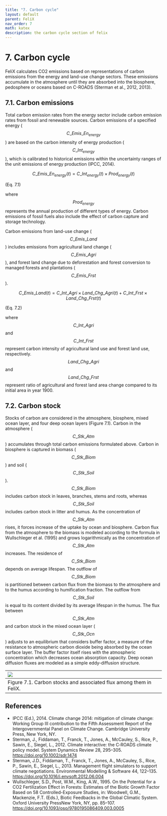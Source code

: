 ```yaml
---
title: "7. Carbon cycle"
layout: default
parent: FeliX
nav_order: 7
math: katex
description: the carbon cycle section of felix
---
```


# 7. Carbon cycle
FeliX calculates CO2 emissions based on representations of carbon emissions from the energy and land-use change sectors. These emissions accumulate in the atmosphere until they are absorbed into the biosphere, pedosphere or oceans based on C-ROADS (Sterman et al., 2012, 2013).

## 7.1. Carbon emissions
Total carbon emission rates from the energy sector include carbon emission rates from fossil and renewable sources. Carbon emissions of a specified energy ($$C\_Emis\_En_{energy}$$) are based on the carbon intensity of energy production ($$C\_Int_{energy}$$), which is calibrated to historical emissions within the uncertainty ranges of the unit emissions of energy production (IPCC, 2014).

$$
C\_Emis\_En_{energy}(t) = C\_Int_{energy}(t) \times Prod_{energy}(t)
$$

(Eq. 7.1)

where $$Prod_{energy}$$ represents the annual production of different types of energy. Carbon emissions of fossil fuels also include the effect of carbon capture and storage technology.

Carbon emissions from land-use change ($$C\_Emis\_Land$$) includes emissions from agricultural land change ($$C\_Emis\_Agri$$), and forest land change due to deforestation and forest conversion to managed forests and plantations ($$C\_Emis\_Frst$$).

$$
C\_Emis\_Land(t) = 
    C\_Int\_Agri \times Land\_Chg\_Agri(t) +
    C\_Int\_Frst \times Land\_Chg\_Frst(t)
$$

(Eq. 7.2)

where $$C\_Int\_Agri$$ and $$C\_Int\_Frst$$ represent carbon intensity of agricultural land use and forest land use, respectively. $$Land\_Chg\_Agri$$ and $$Land\_Chg\_Frst$$ represent ratio of agricultural and forest land area change compared to its initial area in year 1900.

## 7.2. Carbon stock
Stocks of carbon are considered in the atmosphere, biosphere, mixed ocean layer, and four deep ocean layers (Figure 7.1). Carbon in the atmosphere ($$C\_Stk\_Atm$$) accumulates through total carbon emissions formulated above. Carbon in biosphere is captured in biomass ($$C\_Stk\_Biom$$) and soil ($$C\_Stk\_Soil$$). $$C\_Stk\_Biom$$ includes carbon stock in leaves, branches, stems and roots, whereas $$C\_Stk\_Soil$$ includes carbon stock in litter and humus. As the concentration of $$C\_Stk\_Atm$$ rises, it forces increase of the uptake by ocean and biosphere. Carbon flux from the atmosphere to the biomass is modeled according to the formula in Wullschleger et al. (1995) and grows logarithmically as the concentration of $$C\_Stk\_Atm$$ increases. The residence of $$C\_Stk\_Biom$$ depends on average lifespan. The outflow of $$C\_Stk\_Biom$$ is partitioned between carbon flux from the biomass to the atmosphere and to the humus according to humification fraction. The outflow from $$C\_Stk\_Soil$$ is equal to its content divided by its average lifespan in the humus. The flux between $$C\_Stk\_Atm$$ and carbon stock in the mixed ocean layer ($$C\_Stk\_Ocn$$) adjusts to an equilibrium that considers buffer factor, a measure of the resistance to atmospheric carbon dioxide being absorbed by the ocean surface layer. The buffer factor itself rises with the atmospheric concentration which decreases ocean absorption capacity. Deep ocean diffusion fluxes are modeled as a simple eddy-diffusion structure.

|[![](images/7_carbon_stock.png)](images/7_carbon_stock.png)
|:--|
|Figure 7.1. Carbon stocks and associated flux among them in FeliX.|

## References
- IPCC (Ed.), 2014. Climate change 2014: mitigation of climate change: Working Group III contribution to the Fifth Assessment Report of the Intergovernmental Panel on Climate Change. Cambridge University Press, New York, NY.
- Sterman, J., Fiddaman, T., Franck, T., Jones, A., McCauley, S., Rice, P., Sawin, E., Siegel, L., 2012. Climate interactive: the C‐ROADS climate policy model. System Dynamics Review 28, 295–305. https://doi.org/10.1002/sdr.1474
- Sterman, J.D., Fiddaman, T., Franck, T., Jones, A., McCauley, S., Rice, P., Sawin, E., Siegel, L., 2013. Management flight simulators to support climate negotiations. Environmental Modelling & Software 44, 122–135. https://doi.org/10.1016/j.envsoft.2012.06.004
- Wullschleger, S.D., Post, W.M., King, A.W., 1995. On the Potential for a CO2 Fertilization Effect in Forests: Estimates of the Biotic Growth Factor Based on 58 Controlled-Exposure Studies, in: Woodwell, G.M., Mackenzie, F.T. (Eds.), Biotic Feedbacks in the Global Climatic System. Oxford University PressNew York, NY, pp. 85–107. https://doi.org/10.1093/oso/9780195086409.003.0005
